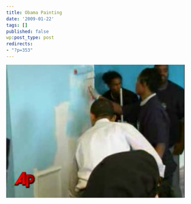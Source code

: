 ```yaml
---
title: Obama Painting
date: '2009-01-22'
tags: []
published: false
wp:post_type: post
redirects:
- "?p=353"
---
```


![Obama Painting](2009-01-22-Obama-Painting/picture-3.png "Obama Painting")
